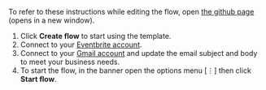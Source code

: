 To refer to these instructions while editing the flow, open [the github page](https://github.com/ot4i/app-connect-templates/blob/master/resources/markdown/Send%20a%20Gmail%20message%20when%20a%20new%20event%20is%20added%20to%20Eventbrite_instructions.md) (opens in a new window).

1. Click **Create flow** to start using the template.
1. Connect to your [Eventbrite account](http://ibm.biz/aceventbrite).
1. Connect to your [Gmail account](http://ibm.biz/acgmail) and update the email subject and body to meet your business needs.
1. To start the flow, in the banner open the options menu [&#8942;] then click **Start flow**.
